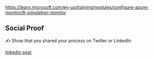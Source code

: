 

https://learn.microsoft.com/en-us/training/modules/configure-azure-monitor/8-simulation-monitor

## Social Proof

✍️ Show that you shared your process on Twitter or LinkedIn

[linkedin post](https://www.linkedin.com/posts/andrew-leddy_100daysofcloud-activity-7213704871407972352-r8iB?utm_source=share&utm_medium=member_desktop)
